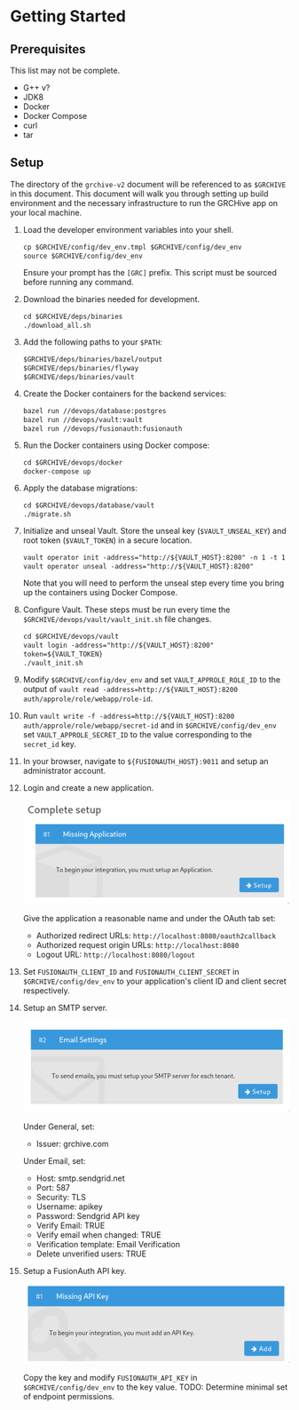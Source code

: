 # Getting Started

## Prerequisites

This list may not be complete.

- G++ v?
- JDK8
- Docker
- Docker Compose
- curl
- tar

## Setup

The directory of the `grchive-v2` document will be referenced to as `$GRCHIVE` in this document.
This document will walk you through setting up build environment and the necessary infrastructure to run the GRCHive app on your local machine.

1. Load the developer environment variables into your shell.

    ```
    cp $GRCHIVE/config/dev_env.tmpl $GRCHIVE/config/dev_env
    source $GRCHIVE/config/dev_env
    ```
    
    Ensure your prompt has the `[GRC]` prefix. This script must be sourced before running any command.
1. Download the binaries needed for development.

    ```
    cd $GRCHIVE/deps/binaries
    ./download_all.sh
    ```
1. Add the following paths to your `$PATH`:

    ```
    $GRCHIVE/deps/binaries/bazel/output
    $GRCHIVE/deps/binaries/flyway
    $GRCHIVE/deps/binaries/vault
    ```
1. Create the Docker containers for the backend services:

    ```
    bazel run //devops/database:postgres
    bazel run //devops/vault:vault
    bazel run //devops/fusionauth:fusionauth
    ```
1. Run the Docker containers using Docker compose:

    ```
    cd $GRCHIVE/devops/docker
    docker-compose up
    ```
1. Apply the database migrations:

    ```
    cd $GRCHIVE/devops/database/vault
    ./migrate.sh
    ```
1. Initialize and unseal Vault. Store the unseal key (`$VAULT_UNSEAL_KEY`) and root token (`$VAULT_TOKEN`) in a secure location.

    ```
    vault operator init -address="http://${VAULT_HOST}:8200" -n 1 -t 1
    vault operator unseal -address="http://${VAULT_HOST}:8200"
    ```

    Note that you will need to perform the unseal step every time you bring up the containers using Docker Compose.
1. Configure Vault. These steps must be run every time the `$GRCHIVE/devops/vault/vault_init.sh` file changes.
    ```
    cd $GRCHIVE/devops/vault
    vault login -address="http://${VAULT_HOST}:8200" token=${VAULT_TOKEN}
    ./vault_init.sh
    ```
1. Modify `$GRCHIVE/config/dev_env` and set `VAULT_APPROLE_ROLE_ID` to the output of `vault read -address=http://${VAULT_HOST}:8200 auth/approle/role/webapp/role-id`.
1. Run `vault write -f -address=http://${VAULT_HOST}:8200 auth/approle/role/webapp/secret-id` and in `$GRCHIVE/config/dev_env` set `VAULT_APPROLE_SECRET_ID` to the value corresponding to the `secret_id` key.
1. In your browser, navigate to `${FUSIONAUTH_HOST}:9011` and setup an administrator account.
1. Login and create a new application.

    ![Add Application](images/add_app.png)

    Give the application a reasonable name and under the OAuth tab set:

    * Authorized redirect URLs: `http://localhost:8080/oauth2callback`
    * Authorized request origin URLs:  `http://localhost:8080`
    * Logout URL: `http://localhost:8080/logout`
1. Set `FUSIONAUTH_CLIENT_ID` and `FUSIONAUTH_CLIENT_SECRET` in `$GRCHIVE/config/dev_env` to your application's client ID and client secret respectively.
1. Setup an SMTP server.

    ![Add Application](images/add_smtp.png)

    Under General, set:
    * Issuer: grchive.com

    Under Email, set:

    * Host: smtp.sendgrid.net
    * Port: 587
    * Security: TLS
    * Username: apikey
    * Password: Sendgrid API key
    * Verify Email: TRUE
    * Verify email when changed: TRUE
    * Verification template: Email Verification
    * Delete unverified users: TRUE
1. Setup a FusionAuth API key.

    ![Add Application](images/add_api_key.png)

    Copy the key and modify `FUSIONAUTH_API_KEY` in `$GRCHIVE/config/dev_env` to the key value.
    TODO: Determine minimal set of endpoint permissions.
